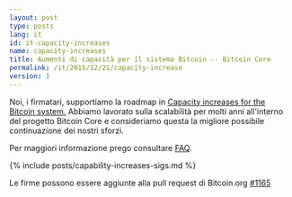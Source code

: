 ```yaml
---
layout: post
type: posts
lang: it
id: it-capacity-increases
name: capacity-increases
title: Aumenti di capacità per il sistema Bitcoin -- Bitcoin Core
permalink: /it/2015/12/21/capacity-increase
version: 1
---
```

Noi, i firmatari, supportiamo la roadmap in [Capacity increases for the
Bitcoin system.][1]  Abbiamo lavorato sulla scalabilità per
molti anni all'interno del progetto Bitcoin Core e consideriamo
questa la migliore possibile continuazione dei nostri sforzi.

Per maggiori informazione prego consultare
[FAQ](/it/2015/12/23/capacity-increases-faq).

{% include posts/capability-increases-sigs.md %}

Le firme possono essere aggiunte alla pull request di Bitcoin.org [#1165](https://github.com/bitcoin-dot-org/bitcoin.org/pull/1165)

[1]: https://lists.linuxfoundation.org/pipermail/bitcoin-dev/2015-December/011865.html
